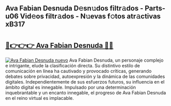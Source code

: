 ## Ava Fabian Desnuda D𝚎sn𝚞dos filtr𝚊dos - Parts-u06 Vid𝚎os filtr𝚊dos - N𝚞evas f𝚘tos atr𝚊ctivas xB317

# <h2><a href="http://mb21fp2.tromn.icu/?c=Ava+Fabian+Desnuda">🔗👉👉👉 Ava Fabian Desnuda 🔗🔗</a></h2>

[![Ava Fabian Desnuda nuevo](https://i.imgur.com/pEAQMta.gif)](http://mb21fp2.tromn.icu/?c=Ava+Fabian+Desnuda)
Ava Fabian Desnuda, un personaje complejo e intrigante, elude la clasificación directa. Su distintivo estilo de comunicación en línea ha cautivado y provocado críticas, generando debates sobre privacidad, autoexpresión y la dinámica de las comunidades digitales. Independientemente de sus esfuerzos futuros, su influencia en el ámbito digital es innegable. Impulsado por una determinación inquebrantable y un encanto innegable, el progreso de Ava Fabian Desnuda en el reino virtual es implacable.
